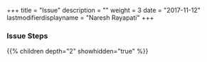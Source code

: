 +++
title = "Issue"
description = ""
weight = 3
date = "2017-11-12"
lastmodifierdisplayname = "Naresh Rayapati"
+++

### Issue Steps

{{% children depth="2" showhidden="true" %}}
